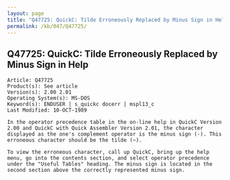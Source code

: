 ```yaml
---
layout: page
title: "Q47725: QuickC: Tilde Erroneously Replaced by Minus Sign in Help"
permalink: /kb/047/Q47725/
---
```


## Q47725: QuickC: Tilde Erroneously Replaced by Minus Sign in Help

	Article: Q47725
	Product(s): See article
	Version(s): 2.00 2.01
	Operating System(s): MS-DOS
	Keyword(s): ENDUSER | s_quickc docerr | mspl13_c
	Last Modified: 10-OCT-1989
	
	In the operator precedence table in the on-line help in QuickC Version
	2.00 and QuickC with Quick Assembler Version 2.01, the character
	displayed as the one's complement operator is the minus sign (-). This
	erroneous character should be the tilde (~).
	
	To view the erroneous character, call up QuickC, bring up the help
	menu, go into the contents section, and select operator precedence
	under the "Useful Tables" heading. The minus sign is located in the
	second section above the correctly represented minus sign.
